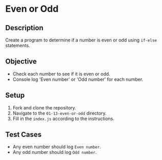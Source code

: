 # Even or Odd

## Description
Create a program to determine if a number is even or odd using `if-else` statements.

## Objective
- Check each number to see if it is even or odd.
- Console log 'Even number' or 'Odd number' for each number.

## Setup
1. Fork and clone the repository.
2. Navigate to the `01-13-even-or-odd` directory.
3. Fill in the `index.js` according to the instructions.

## Test Cases
- Any even number should log `Even number`.
- Any odd number should log `Odd number`.